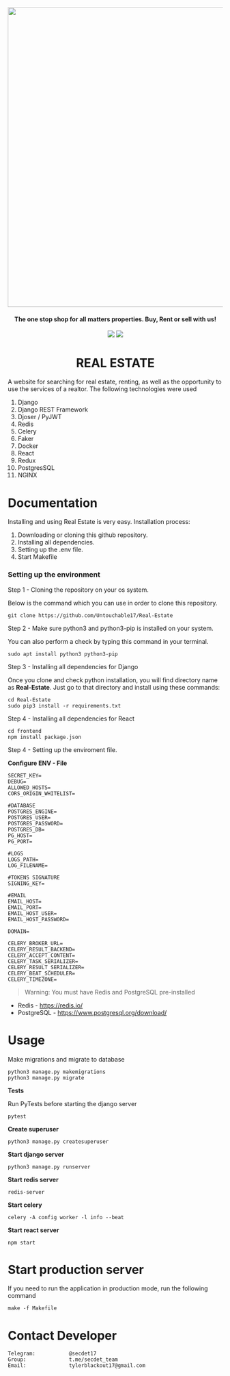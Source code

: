 <h1 align="center">
    <a href="https://github.com/Untouchable17/Real-Estate">
        <img src="https://i.ibb.co/k4Kqmv6/2023-02-02-14-50-15.png" width="700">
    </a>
</h1>

<h4 align="center"> The one stop shop for all matters properties. Buy, Rent or sell with us! </h4>

<p align="center">
<a href="https://github.com/Untouchable17/Real-Estate"><img src="https://img.shields.io/static/v1?label=version&message=1.0.7&color=blue"></a>
<a href="https://github.com/Untouchable17/Real-Estate/issues?q=is:issue+is:closed"><img src="https://img.shields.io/github/issues-closed/Untouchable17/Real-Estate?color=orange"></a>

</p>

<h1 align="center">REAL ESTATE</h1>

A website for searching for real estate, renting, as well as the opportunity to use the services of a realtor. The following technologies were used

1. Django
2. Django REST Framework
3. Djoser / PyJWT
4. Redis
5. Celery
6. Faker
7. Docker
8. React
9. Redux
10. PostgresSQL
11. NGINX



# Documentation

Installing and using Real Estate is very easy. Installation process:

1. Downloading or cloning this github repository.
2. Installing all dependencies.
3. Setting up the .env file.
4. Start Makefile




### Setting up the environment

Step 1 - Cloning the repository on your os system.

Below is the command which you can use in order to clone this repository.
```
git clone https://github.com/Untouchable17/Real-Estate
```

Step 2 - Make sure python3 and python3-pip is installed on your system.

You can also perform a check by typing this command in your terminal.
```
sudo apt install python3 python3-pip
```

Step 3 - Installing all dependencies for Django

Once you clone and check python installation, you will find directory name as **Real-Estate**. Just go to that directory and install using these commands:
```
cd Real-Estate
sudo pip3 install -r requirements.txt
```

Step 4 - Installing all dependencies for React
```
cd frontend
npm install package.json 
```

Step 4 - Setting up the enviroment file.

**Configure ENV - File**

```
SECRET_KEY=
DEBUG=
ALLOWED_HOSTS=
CORS_ORIGIN_WHITELIST=

#DATABASE
POSTGRES_ENGINE=
POSTGRES_USER=
POSTGRES_PASSWORD=
POSTGRES_DB=
PG_HOST=
PG_PORT=

#LOGS
LOGS_PATH=
LOG_FILENAME=

#TOKENS SIGNATURE
SIGNING_KEY=

#EMAIL
EMAIL_HOST=
EMAIL_PORT=
EMAIL_HOST_USER=
EMAIL_HOST_PASSWORD=

DOMAIN=

CELERY_BROKER_URL=
CELERY_RESULT_BACKEND=
CELERY_ACCEPT_CONTENT=
CELERY_TASK_SERIALIZER=
CELERY_RESULT_SERIALIZER=
CELERY_BEAT_SCHEDULER=
CELERY_TIMEZONE=

```

> Warning: You must have Redis and PostgreSQL pre-installed

* Redis - https://redis.io/
* PostgreSQL - https://www.postgresql.org/download/

# Usage

Make migrations and migrate to database
```
python3 manage.py makemigrations
python3 manage.py migrate
```

**Tests**

Run PyTests before starting the django server
```
pytest
```

**Create superuser**

```
python3 manage.py createsuperuser
```

**Start django server**

```
python3 manage.py runserver
```

**Start redis server**
```
redis-server
```

**Start celery**

```
celery -A config worker -l info --beat
```


**Start react server**
```
npm start
```




# Start production server

If you need to run the application in production mode, run the following command

```
make -f Makefile 
```


# Contact Developer


    Telegram:           @secdet17
    Group:              t.me/secdet_team
    Email:              tylerblackout17@gmail.com


